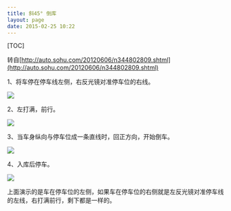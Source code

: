 ```yaml
---
title: 斜45° 倒库
layout: page
date: 2015-02-25 10:22
---
```


[TOC]

转自[http://auto.sohu.com/20120606/n344802809.shtml](http://auto.sohu.com/20120606/n344802809.shtml)

1、将车停在停车线左侧，右反光镜对准停车位的右线。

![](http://i57.tinypic.com/5zeh3q.jpg)

2、左打满，前行。

![](http://i62.tinypic.com/2qimbyb.jpg)

3、当车身纵向与停车位成一条直线时，回正方向，开始倒车。

![](http://i61.tinypic.com/21otpx3.jpg)

4、入库后停车。

![](http://i59.tinypic.com/fu2cfs.jpg)

上面演示的是车在停车位的左侧，如果车在停车位的右侧就是左反光镜对准停车线的左线，右打满前行，剩下都是一样的。
